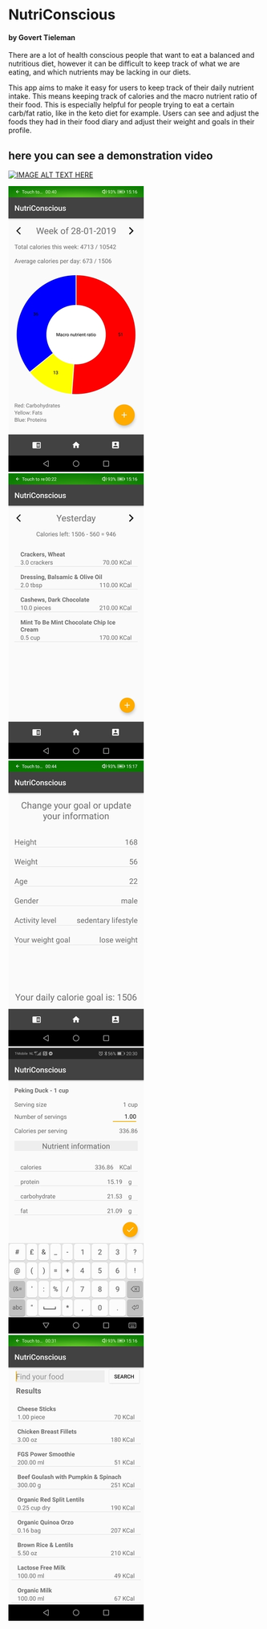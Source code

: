 # NutriConscious
#### by Govert Tieleman

There are a lot of health conscious people that want to eat a balanced and nutritious diet, however it can be difficult to keep track of what we are eating, and which nutrients may be lacking in our diets. 

This app aims to make it easy for users to keep track of their daily nutrient intake. This means keeping track of calories and the macro nutrient ratio of their food. This is especially helpful for people trying to eat a certain carb/fat ratio, like in the keto diet for example. Users can see and adjust the foods they had in their food diary and adjust their weight and goals in their profile.

## here you can see a demonstration video

[![IMAGE ALT TEXT HERE](https://img.youtube.com/vi/Qru4eag2TOA/0.jpg)](https://www.youtube.com/watch?v=Qru4eag2TOA)

![Alt text](/Home.jpg?raw=true "Portrait")
![Alt text](/Diary.jpg?raw=true "Portrait")
![Alt text](/Profile.jpg?raw=true "Portrait")
![Alt text](/Detail.jpg?raw=true "Portrait")
![Alt text](/Search.jpg?raw=true "Portrait")
